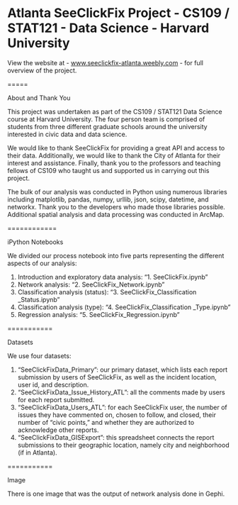 Atlanta SeeClickFix Project - CS109 / STAT121 - Data Science - Harvard University
===========

View the website at  - www.seeclickfix-atlanta.weebly.com - for full overview of the project.

=====

About and Thank You

This project was undertaken as part of the CS109 / STAT121  Data Science course at Harvard University.  The four person team is comprised of students from three different graduate schools around the university interested in civic data and data science.

We would like to thank SeeClickFix for providing a great API and access to their data.  Additionally, we would like to thank the City of Atlanta for their interest and assistance.  Finally, thank you to the professors and teaching fellows of CS109 who taught us and supported us in carrying out this project.

The bulk of our analysis was conducted in Python using numerous libraries including matplotlib, pandas, numpy, urllib, json, scipy, datetime, and networkx.  Thank you to the developers who made those libraries possible.  Additional spatial analysis and data processing was conducted in ArcMap.

============

iPython Notebooks

We divided our process notebook into five parts representing the different aspects of our analysis:

  1)	Introduction and exploratory data analysis: “1. SeeClickFix.ipynb”
  2)	Network analysis: “2. SeeClickFix_Network.ipynb”
  3)	Classification analysis (status): “3. SeeClickFix_Classification _Status.ipynb”
  4)	Classification analysis (type): “4. SeeClickFix_Classification _Type.ipynb”
  5)	Regression analysis: “5. SeeClickFix_Regression.ipynb”

===========

Datasets

We use four datasets:

1)	“SeeClickFixData_Primary”: our primary dataset, which lists each report submission by users of SeeClickFix, as well as the incident location, user id, and description. 
2)	“SeeClickFixData_Issue_History_ATL”: all the comments made by users for each report submitted.  </t>
3)	“SeeClickFixData_Users_ATL”: for each SeeClickFix user, the number of issues they have commented on, chosen to follow, and closed, their number of “civic points,” and whether they are authorized to acknowledge other reports.
4)	“SeeClickFixData_GISExport”: this spreadsheet connects the report submissions to their geographic location, namely city and neighborhood (if in Atlanta).


===========

Image

There is one image that was the output of network analysis done in Gephi.
